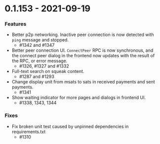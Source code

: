 0.1.153 - 2021-09-19
===================

### Features
- Better p2p networking. Inactive peer connection is now detected with
  `ping` message and stopped.
    - #1342 and #1347
- Better peer connection UI. `ConnectPeer` RPC is now synchronous, and
  the connect peer dialog in the frontend now updates with the result
  of the RPC, or error message.
    - #1326, #1327 and #1332
- Full-text search on squeak content.
	- #1287 and #1293
- Change display unit from msats to sats in received payments and sent
  payments.
	- #1341
- Show waiting indicator for more pages and dialogs in frontend UI.
	- #1338, 1343, 1344

### Fixes
- Fix broken unit test caused by unpinned dependencies in requirements.txt
    - #1310

